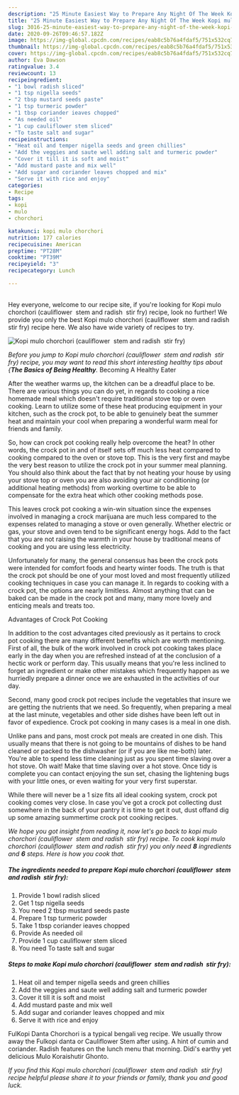 ```yaml
---
description: "25 Minute Easiest Way to Prepare Any Night Of The Week Kopi mulo chorchori (cauliflower  stem and radish  stir fry)"
title: "25 Minute Easiest Way to Prepare Any Night Of The Week Kopi mulo chorchori (cauliflower  stem and radish  stir fry)"
slug: 3016-25-minute-easiest-way-to-prepare-any-night-of-the-week-kopi-mulo-chorchori-cauliflower-stem-and-radish-stir-fry
date: 2020-09-26T09:46:57.182Z
image: https://img-global.cpcdn.com/recipes/eab8c5b76a4fdaf5/751x532cq70/kopi-mulo-chorchori-cauliflower-stem-and-radish-stir-fry-recipe-main-photo.jpg
thumbnail: https://img-global.cpcdn.com/recipes/eab8c5b76a4fdaf5/751x532cq70/kopi-mulo-chorchori-cauliflower-stem-and-radish-stir-fry-recipe-main-photo.jpg
cover: https://img-global.cpcdn.com/recipes/eab8c5b76a4fdaf5/751x532cq70/kopi-mulo-chorchori-cauliflower-stem-and-radish-stir-fry-recipe-main-photo.jpg
author: Eva Dawson
ratingvalue: 3.4
reviewcount: 13
recipeingredient:
- "1 bowl radish sliced"
- "1 tsp nigella seeds"
- "2 tbsp mustard seeds paste"
- "1 tsp turmeric powder"
- "1 tbsp coriander ieaves chopped"
- "As needed oil"
- "1 cup cauliflower stem sliced"
- "To taste salt and sugar"
recipeinstructions:
- "Heat oil and temper nigella seeds and green chillies"
- "Add the veggies and saute well adding salt and turmeric powder"
- "Cover it till it is soft and moist"
- "Add mustard paste and mix well"
- "Add sugar and coriander leaves chopped and mix"
- "Serve it with rice and enjoy"
categories:
- Recipe
tags:
- kopi
- mulo
- chorchori

katakunci: kopi mulo chorchori 
nutrition: 177 calories
recipecuisine: American
preptime: "PT28M"
cooktime: "PT39M"
recipeyield: "3"
recipecategory: Lunch

---
```

<br>
Hey everyone, welcome to our recipe site, if you're looking for Kopi mulo chorchori (cauliflower  stem and radish  stir fry) recipe, look no further! We provide you only the best Kopi mulo chorchori (cauliflower  stem and radish  stir fry) recipe here. We also have wide variety of recipes to try.
<br>


![Kopi mulo chorchori (cauliflower  stem and radish  stir fry)](https://img-global.cpcdn.com/recipes/eab8c5b76a4fdaf5/751x532cq70/kopi-mulo-chorchori-cauliflower-stem-and-radish-stir-fry-recipe-main-photo.jpg)

<i>Before you jump to Kopi mulo chorchori (cauliflower  stem and radish  stir fry) recipe, you may want to read this short interesting healthy tips about {<strong>The Basics of Being Healthy</strong>.</i>
Becoming A Healthy Eater


After the weather warms up, the kitchen can be a dreadful place to be. There are various things you can do yet, in regards to cooking a nice homemade meal which doesn't require traditional stove top or oven cooking. Learn to utilize some of these heat producing equipment in your kitchen, such as the crock pot, to be able to genuinely beat the summer heat and maintain your cool when preparing a wonderful warm meal for friends and family.

So, how can crock pot cooking really help overcome the heat? In other words, the crock pot in and of itself sets off much less heat compared to cooking compared to the oven or stove top. This is the very first and maybe the very best reason to utilize the crock pot in your summer meal planning. You should also think about the fact that by not heating your house by using your stove top or oven you are also avoiding your air conditioning (or additional heating methods) from working overtime to be able to compensate for the extra heat which other cooking methods pose.

This leaves crock pot cooking a win-win situation since the expenses involved in managing a crock marijuana are much less compared to the expenses related to managing a stove or oven generally. Whether electric or gas, your stove and oven tend to be significant energy hogs. Add to the fact that you are not raising the warmth in your house by traditional means of cooking and you are using less electricity.

Unfortunately for many, the general consensus has been the crock pots were intended for comfort foods and hearty winter foods.  The truth is that the crock pot should be one of your most loved and most frequently utilized cooking techniques in case you can manage it. In regards to cooking with a crock pot, the options are nearly limitless.  Almost anything that can be baked can be made in the crock pot and many, many more lovely and enticing meals and treats too.

Advantages of Crock Pot Cooking

In addition to the cost advantages cited previously as it pertains to crock pot cooking there are many different benefits which are worth mentioning. First of all, the bulk of the work involved in crock pot cooking takes place early in the day when you are refreshed instead of at the conclusion of a hectic work or perform day. This usually means that you're less inclined to forget an ingredient or make other mistakes which frequently happen as we hurriedly prepare a dinner once we are exhausted in the activities of our day.

Second, many good crock pot recipes include the vegetables that insure we are getting the nutrients that we need. So frequently, when preparing a meal at the last minute, vegetables and other side dishes have been left out in favor of expedience. Crock pot cooking in many cases is a meal in one dish.

 Unlike pans and pans, most crock pot meals are created in one dish. This usually means that there is not going to be mountains of dishes to be hand cleaned or packed to the dishwasher (or if you are like me-both) later. You're able to spend less time cleaning just as you spent time slaving over a hot stove. Oh wait! Make that time slaving over a hot stove. Once tidy is complete you can contact enjoying the sun set, chasing the lightening bugs with your little ones, or even waiting for your very first superstar.

While there will never be a 1 size fits all ideal cooking system, crock pot cooking comes very close. In case you've got a crock pot collecting dust somewhere in the back of your pantry it is time to get it out, dust offand dig up some amazing summertime crock pot cooking recipes.


<i>We hope you got insight from reading it, now let's go back to kopi mulo chorchori (cauliflower  stem and radish  stir fry) recipe. To cook kopi mulo chorchori (cauliflower  stem and radish  stir fry) you only need <strong>8</strong> ingredients and <strong>6</strong> steps. Here is how you cook that.
</i>

##### The ingredients needed to prepare Kopi mulo chorchori (cauliflower  stem and radish  stir fry):

1. Provide 1 bowl radish sliced
1. Get 1 tsp nigella seeds
1. You need 2 tbsp mustard seeds paste
1. Prepare 1 tsp turmeric powder
1. Take 1 tbsp coriander ieaves chopped
1. Provide As needed oil
1. Provide 1 cup cauliflower stem sliced
1. You need To taste salt and sugar


##### Steps to make Kopi mulo chorchori (cauliflower  stem and radish  stir fry):

1. Heat oil and temper nigella seeds and green chillies
1. Add the veggies and saute well adding salt and turmeric powder
1. Cover it till it is soft and moist
1. Add mustard paste and mix well
1. Add sugar and coriander leaves chopped and mix
1. Serve it with rice and enjoy


FulKopi Danta Chorchori is a typical bengali veg recipe. We usually throw away the Fulkopi danta or Cauliflower Stem after using. A hint of cumin and coriander. Radish features on the lunch menu that morning. Didi&#39;s earthy yet delicious Mulo Koraishutir Ghonto. 

<i>If you find this Kopi mulo chorchori (cauliflower  stem and radish  stir fry) recipe helpful please share it to your friends or family, thank you and good luck.</i>
